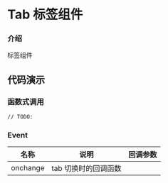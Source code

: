 # Tab 标签组件

### 介绍

标签组件

## 代码演示

### 函数式调用

```html
// TODO:
```


### Event

| 名称         | 说明                             | 回调参数   |
|--------------|----------------------------------|--------|
| onchange     | tab 切换时的回调函数                       |          |